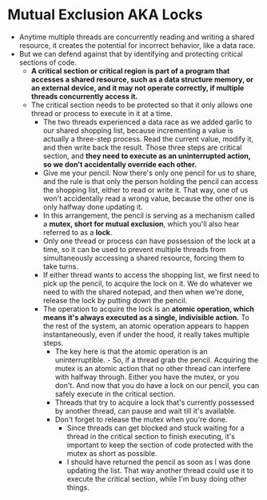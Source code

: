 # Mutual Exclusion AKA Locks


- Anytime multiple threads are concurrently reading and writing a shared resource, it creates the potential for incorrect behavior, like a data race.
- But we can defend against that by identifying and protecting critical sections of code.
  - **A critical section or critical region is part of a program that accesses a shared resource, such as a data structure memory, or an external device, and it may not operate correctly, if multiple threads concurrently access it.**
  - The critical section needs to be protected so that it only allows one thread or process to execute in it at a time.
    -  The two threads experienced a data race as we added garlic to our shared shopping list, because incrementing a value is actually a three-step process. Read the current value, modify it, and then write back the result. Those three steps are critical section, and **they need to execute as an uninterrupted action, so we don't accidentally override each other.**
      -  Give me your pencil.  Now there's only one pencil for us to share, and the rule is that only the person holding the pencil can access the shopping list, either to read or write it. That way, one of us won't accidentally read a wrong value, because the other one is only halfway done updating it.
      - In this arrangement, the pencil is serving as a mechanism called a **mutex, short for mutual exclusion**, which you'll also hear referred to as a **lock**.
      - Only one thread or process can have possession of the lock at a time, so it can be used to prevent multiple threads from simultaneously accessing a shared resource, forcing them to take turns.
      - If either thread wants to access the shopping list, we first need to pick up the pencil, to acquire the lock on it. We do whatever we need to with the shared notepad, and then when we're done, release the lock by putting down the pencil.
      - The operation to acquire the lock is an **atomic operation, which means it's always executed as a single, indivisible action.** To the rest of the system, an atomic operation appears to happen instantaneously, even if under the hood, it really takes multiple steps.
        - The key here is that the atomic operation is an uninterruptible. - So, if a thread grab the pencil. Acquiring the mutex is an atomic action that no other thread can interfere with halfway through. Either you have the mutex, or you don't. And now that you do have a lock on our pencil, you can safely execute in the critical section.
        - Threads that try to acquire a lock that's currently possessed by another thread, can pause and wait till it's available.
        - Don't forget to release the mutex when you're done.
          -  Since threads can get blocked and stuck waiting for a thread in the critical section to finish executing, it's important to keep the section of code protected with the mutex as short as possible.
          - I should have returned the pencil as soon as I was done updating the list. That way another thread could use it to execute the critical section, while I'm busy doing other things.
